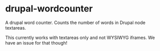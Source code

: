 drupal-wordcounter
==================

A drupal word counter. Counts the number of words in Drupal node textareas.

This currently works with textareas only and not WYSIWYG iframes. We have an issue for that though!